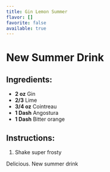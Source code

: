 ```yaml
---
title: Gin Lemon Summer
flavor: []
favorite: false
available: true
---
```

# New Summer Drink

## Ingredients:
- **2 oz** Gin
- **2/3** Lime
- **3/4 oz** Cointreau
- **1 Dash** Angostura
- **1 Dash** Bitter orange

## Instructions:
1. Shake super frosty

Delicious. New summer drink



